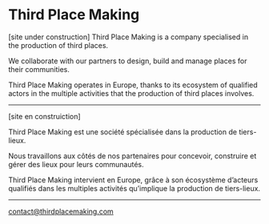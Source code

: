 # Third Place Making
[site under construction]
Third Place Making is a company specialised in the production of third places. 

We collaborate with our partners to design, build and manage places for their communities. 

Third Place Making operates in Europe, thanks to its ecosystem of qualified actors in the multiple activities that the production of third places involves.

---
[site en construiction]

Third Place Making est une société spécialisée dans la production de tiers-lieux. 

Nous travaillons aux côtés de nos partenaires pour concevoir, construire et gérer des lieux pour leurs communautés. 

Third Place Making intervient en Europe, grâce à son écosystème d’acteurs qualifiés dans les multiples activités qu’implique la production de tiers-lieux.

---

contact@thirdplacemaking.com
